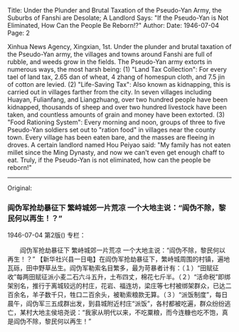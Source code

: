 Title: Under the Plunder and Brutal Taxation of the Pseudo-Yan Army, the Suburbs of Fanshi are Desolate; A Landlord Says: "If the Pseudo-Yan is Not Eliminated, How Can the People Be Reborn!?"
Author:
Date: 1946-07-04
Page: 2

Xinhua News Agency, Xingxian, 1st. Under the plunder and brutal taxation of the Pseudo-Yan army, the villages and towns around Fanshi are full of rubble, and weeds grow in the fields. The Pseudo-Yan army extorts in numerous ways, the most harsh being: (1) "Land Tax Collection": For every tael of land tax, 2.65 dan of wheat, 4 zhang of homespun cloth, and 7.5 jin of cotton are levied. (2) "Life-Saving Tax": Also known as kidnapping, this is carried out in villages farther from the city. In seven villages including Huayan, Fulianfang, and Liangzhuang, over two hundred people have been kidnapped, thousands of sheep and over two hundred livestock have been taken, and countless amounts of grain and money have been extorted. (3) "Food Rationing System": Every morning and noon, groups of three to five Pseudo-Yan soldiers set out to "ration food" in villages near the county town. Every village has been eaten bare, and the masses are fleeing in droves. A certain landlord named Hou Peiyao said: "My family has not eaten millet since the Ming Dynasty, and now we can't even get enough chaff to eat. Truly, if the Pseudo-Yan is not eliminated, how can the people be reborn!"



<hr /> 

Original: 


### 阎伪军抢劫暴征下  繁峙城郊一片荒凉  一个大地主说：“阎伪不除，黎民何以再生！？”

1946-07-04
第2版()
专栏：

　　阎伪军抢劫暴征下
    繁峙城郊一片荒凉
    一个大地主说：“阎伪不除，黎民何以再生！？”
    【新华社兴县一日电】在阎伪军抢劫暴征下，繁峙城周围的村镇，遍地瓦砾，田中野草丛生。阎伪军勒索名目繁多，最为苛暴者计有：（１）“田赋征收”每两田赋征派小麦二石六斗五升，土布四丈，棉花七斤半。（２）“活命税”即绑架别名，推行于离城较远的村庄，花岩、福连坊，梁庄等七村被绑架群众，已达二百余名，羊子数千只，牲口二百余头，被勒索粮款无算。（３）“派饭制度”，每日晨午，阎伪军三五成群出发，到县城附近村庄“派饭”，各村都被吃遍，群众纷纷逃亡，某村大地主侯培尧说：“我家从明代以来，不吃粟粮，而今连糠也吃不饱，真是阎伪不除，黎民何以再生！”
